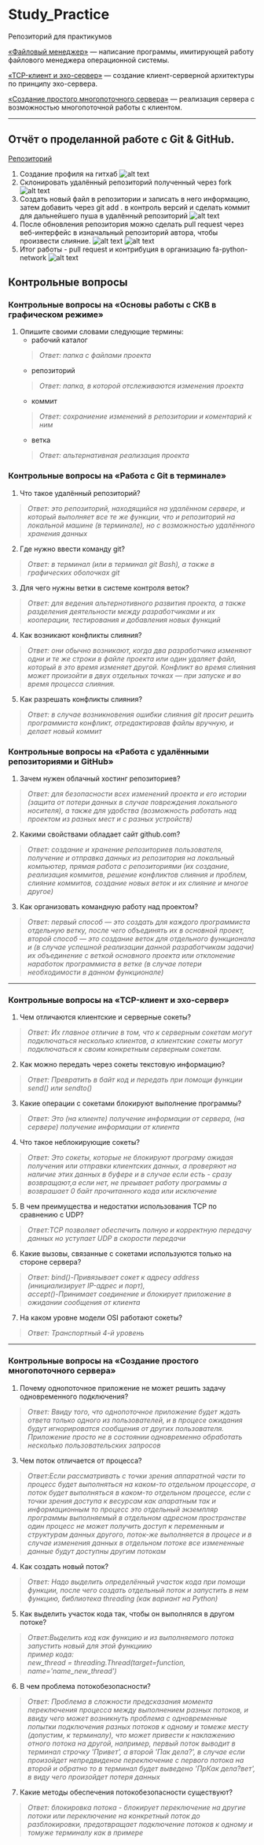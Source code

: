 # Study_Practice

Репозиторий для практикумов

[«Файловый менеджер»](https://github.com/bitcoineazy/Study_Practice/tree/main/Python/FileManager) — написание программы, имитирующей работу файлового менеджера операционной системы.

[«TCP-клиент и эхо-сервер»](https://github.com/bitcoineazy/Study_Practice/tree/main/Python/EchoServer) — создание клиент-серверной архитектуры по принципу эхо-сервера.

[«Создание простого многопоточного сервера»](https://github.com/bitcoineazy/Study_Practice/tree/main/Python/ThreadedServer) — реализация сервера с возможностью многопоточной работы с клиентом.

---

## Отчёт о проделанной работе с Git & GitHub.

[Репозиторий](https://github.com/bitcoineazy/0_git_basics)
1. Создание профиля на гитхаб
![alt text](https://github.com/bitcoineazy/Study_Practice/blob/main/images/github.jpg)
2. Склонировать удалённый репозиторий полученный через fork
![alt text](https://github.com/bitcoineazy/Study_Practice/blob/main/images/git_clone_1.jpg)
3. Создать новый файл в репозитории и записать в него информацию, затем добавить через git add . в контроль версий и сделать коммит для дальнейшего пуша в удалённый репозиторий
![alt text](https://github.com/bitcoineazy/Study_Practice/blob/main/images/push_1.jpg)
4. После обновления репозитория можно сделать pull request через веб-интерфейс в изначальный репозиторий автора, чтобы произвести слияние.
![alt text](https://github.com/bitcoineazy/Study_Practice/blob/main/images/open_pull_1.jpg)
![alt text](https://github.com/bitcoineazy/Study_Practice/blob/main/images/open_pull_2.jpg)
5. Итог работы - pull request и контрибуция в организацию fa-python-network
![alt text](https://github.com/bitcoineazy/Study_Practice/blob/main/images/pull_request_1.jpg)


## Контрольные вопросы


### Контрольные вопросы на «Основы работы с СКВ в графическом режиме»
1. Опишите своими словами следующие термины:
   * рабочий каталог
   >*Ответ: папка с файлами проекта*
   * репозиторий
   >*Ответ: папка, в которой отслеживаются изменения проекта*
   * коммит
   >*Ответ: сохраниение изменений в репозитории и коментарий к ним*
   * ветка
   >*Ответ: альтернативная реализация проекта*


### Контрольные вопросы на «Работа с Git в терминале»
1. Что такое удалённый репозиторий?
>*Ответ: это репозиторий, находящийся на удалённом сервере,
> и который выполняет все те же функции, что и репозиторий на локальной машине (в терминале),
> но с возможностью удалённого хранения данных*
2. Где нужно ввести команду git?
>*Ответ: в терминал (или в терминал git Bash), а также в графических оболочках git*
3. Для чего нужны ветки в системе контроля веток?
>*Ответ: для ведения альтернотивного развития проекта,
> а также разделения деятельности между разработчиками и их кооперации, 
> тестирования и добавления новых функций*
4. Как возникают конфликты слияния?
>*Ответ: они обычно возникают, когда два разработчика изменяют одни и те же строки в файле проекта или один удаляет файл, который в это время изменяет другой. Конфликт во время слияния может произойти в двух отдельных точках — при запуске и во время процесса слияния.*

5. Как разрешать конфликты слияния?
>*Ответ: в случае возникновения ошибки слияния git просит решить программиста конфликт, отредактировав файлы вручную, и делает новый коммит*

### Контрольные вопросы на «Работа с удалёнными репозиториями и GitHub»
1. Зачем нужен облачный хостинг репозиториев?
>*Ответ: для безопасности всех изменений проекта и его истории (защита от потери данных в случае повреждения локального носителя), а также
> для удобства (возможность работать над проектом из разных мест и с разных устройств)*
2. Какими свойствами обладает сайт github.com?
>*Ответ: создание и хранение репозиториев пользователя,
> получение и отправка данных из репозитория на локальный компьютер,
> прямая работа с репозиториями (их создание, реализация коммитов, решение конфликтов слияния и проблем, слияние коммитов, создание новых веток и их слияние и многое другое)*
3. Как организовать командную работу над проектом?
>*Ответ: первый способ — это создать для каждого программиста отдельную ветку, после чего объединять их в основной проект,\
> второй способ — это создание веток для отдельного функционала и (в случае успешной реализации данной разработчикам задачи)
> их объединение с веткой основного проекта или отклонение наработок программиста в ветке (в случае потери необходимости в данном функционале)*


---

### Контрольные вопросы на «TCP-клиент и эхо-сервер»
1. Чем отличаются клиентские и серверные сокеты?
>*Ответ: Их главное отличие в том, что к серверным сокетам могут подключаться несколько клиентов, а клиентские сокеты могут подключаться к своим конкретным серверным сокетам.*
2. Как можно передать через сокеты текстовую информацию?
>*Ответ: Превратить в байт код и передать при помощи функции send() или sendto()*
3. Какие операции с сокетами блокируют выполнение программы?
>*Ответ: Это (на клиенте) получение информации от сервера, (на сервере) получение информации от клиента*
4. Что такое неблокирующие сокеты?
>*Ответ: Это сокеты, которые не блокируют програму ожидая получения или отправки клиентских данных,
а проверяют на наличие этих данных в буфере и в случае если есть - сразу возвращают,а если нет, не преывает работу программы а возврашает 0 байт прочитанного кода или исключение*
5. В чем преимущества и недостатки использования TCP по сравнению с UDP?
>*Ответ:TCP позволяет обеспечить полную и корректную передачу данных но уступает UDP в скорости передачи*
6. Какие вызовы, связанные с сокетами используются только на стороне сервера?
>*Ответ: bind()-Привязывает сокет к адресу address (инициализирует IP-адрес и порт),\
> accept()-Принимает соединение и блокирует приложение в ожидании сообщения от клиента*
7. На каком уровне модели OSI работают сокеты?
>*Ответ: Транспортный 4-й уровень*


---

### Контрольные вопросы на «Создание простого многопоточного сервера»
1. Почему однопоточное приложение не может решить задачу одновременного подключения?
>*Ответ: Ввиду того, что однопоточное приложение будет ждать ответа только одного из пользователей, и в процесе ожидания будут игнорироватся сообщения от других пользователя. Приложение просто не в состоянии одновременно обработать несколько пользовательских запросов*
3. Чем поток отличается от процесса?
>*Ответ:Если рассматривать с точки зрения аппаратной части то процесс будет выполняться на каком-то отдельном процессоре, а поток будет выполняться в каком-то отдельном процессе,
>если с точки зрения доступа к весурсам как апаратным так и информационным то процесс это отдельный экземпляр программы выполняемый в отдельном адресном пространстве
> один процесс не может получить доступ к переменным и структурам данных другого,
> поток-же выполняется в процесе и в случае изменения данных в отдельном потоке 
> все измененные данные будут доступны другим потокам*
4. Как создать новый поток?
>*Ответ: Надо выделить определённый участок кода при помощи функции, после чего создать отдельный поток и запустить в нем функцию, библиотека threading (как вариант на Python)*
5. Как выделить участок кода так, чтобы он выполнялся в другом потоке?
>*Ответ:Выделить код как функцию и из выполняемого потока запустить новый для этой функциию \
> пример кода:\
>new_thread = threading.Thread(target=function, name='name_new_thread')*
6. В чем проблема потокобезопасности?
>*Ответ: Проблема в сложности предсказания момента переключения процесса между выполнением разных потоков,
> и ввиду чего может возникнуть проблема с одновременные попытки подключения разных потоков к одному и томеже месту (допустим, к терминалу),
> что может привести к наклажению отного потока на другой, например, первый поток выводит в терминал строчку 'Привет', а второй 'Пак дела?', в случае если произойдет непредвиденое переключение с первого потока на второй и обратно то в терминал будет выведено 'ПрКак дела?вет', в виду чего произойдет потеря данных*
7. Какие методы обеспечения потокобезопасности существуют?
>*Ответ: блокировка потока - блокирует переключение на другие потоки или переключение на конкретный поток до разблокировки, предотвращает подключение потоков к одному и томуже терминалу как в примере*
